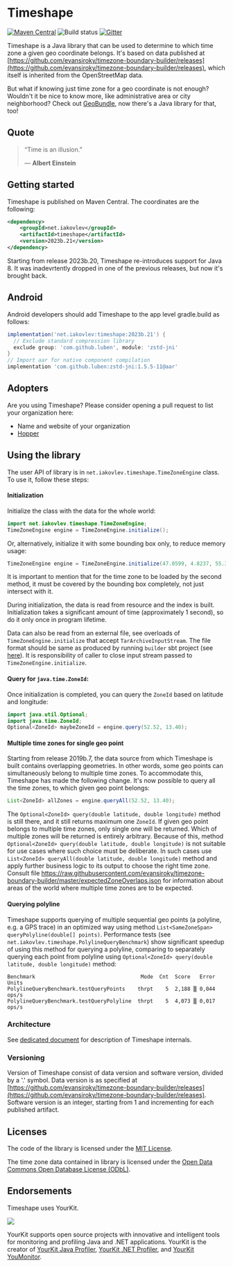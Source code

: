 # Timeshape

[![Maven Central](https://maven-badges.herokuapp.com/maven-central/net.iakovlev/timeshape/badge.svg)](https://maven-badges.herokuapp.com/maven-central/net.iakovlev/timeshape/)
![Build status](https://github.com/RomanIakovlev/timeshape/actions/workflows/release.yml/badge.svg)
[![Gitter](https://badges.gitter.im/timeshape/community.svg)](https://gitter.im/timeshape/community)

Timeshape is a Java library that can be used to determine to which time zone a given geo coordinate belongs.
It's based on data published at
[https://github.com/evansiroky/timezone-boundary-builder/releases](https://github.com/evansiroky/timezone-boundary-builder/releases),
which itself is inherited from the OpenStreetMap data.

But what if knowing just time zone for a geo coordinate is not enough? Wouldn't it be nice to know more, like
administrative area or city neighborhood? Check out [GeoBundle](https://geobundle.com), now there's a Java library for that, too!

## Quote

> “Time is an illusion.”
>
> ― **Albert Einstein**

## Getting started

Timeshape is published on Maven Central. The coordinates are the following:

```xml
<dependency>
    <groupId>net.iakovlev</groupId>
    <artifactId>timeshape</artifactId>
    <version>2023b.21</version>
</dependency>
```

Starting from release 2023b.20, Timeshape re-introduces support for Java 8. It was inadevrtently dropped in one of the previous releases,
but now it's brought back.

## Android

Android developers should add Timeshape to the app level gradle.build as follows:

```gradle
implementation('net.iakovlev:timeshape:2023b.21') {
  // Exclude standard compression library
  exclude group: 'com.github.luben', module: 'zstd-jni'
}
// Import aar for native component compilation
implementation 'com.github.luben:zstd-jni:1.5.5-11@aar'
```

## Adopters

Are you using Timeshape? Please consider opening a pull request to list your organization here:

 * Name and website of your organization
 * [Hopper](https://hopper.com/)

## Using the library

The user API of library is in `net.iakovlev.timeshape.TimeZoneEngine` class. To use it, follow these steps:

#### Initialization

Initialize the class with the data for the whole world:

```java
import net.iakovlev.timeshape.TimeZoneEngine;
TimeZoneEngine engine = TimeZoneEngine.initialize();
```

Or, alternatively, initialize it with some bounding box only, to reduce memory usage:

```java
TimeZoneEngine engine = TimeZoneEngine.initialize(47.0599, 4.8237, 55.3300, 15.2486);
```

It is important to mention that for the time zone to be loaded by the second method,
it must be covered by the bounding box completely, not just intersect with it.

During initialization, the data is read from resource and the index is built.
Initialization takes a significant amount of time (approximately 1 second), so do it only once in program lifetime.

Data can also be read from an external file, see overloads of `TimeZoneEngine.initialize` that accept
`TarArchiveInputStream`. The file format should be same as produced by running `builder` sbt project
(see [here](doc/Architecture.md#builder)).
It is responsibility of caller to close input stream passed to `TimeZoneEngine.initialize`.

#### Query for `java.time.ZoneId`:

Once initialization is completed, you can query the `ZoneId` based on latitude and longitude:

```java
import java.util.Optional;
import java.time.ZoneId;
Optional<ZoneId> maybeZoneId = engine.query(52.52, 13.40);
```

#### Multiple time zones for single geo point

Starting from release 2019b.7, the data source from which Timeshape is built contains overlapping geometries.
In other words, some geo points can simultaneously belong to multiple time zones. To accommodate this,
Timeshape has made the following change. It's now possible to query all the time zones, to which given
geo point belongs:

```java
List<ZoneId> allZones = engine.queryAll(52.52, 13.40);
```

The `Optional<ZoneId> query(double latitude, double longitude)` method is still there, and it still returns
maximum one `ZoneId`. If given geo point belongs to multiple time zones, only single one will be returned.
Which of multiple zones will be returned is entirely arbitrary. Because of this, method
`Optional<ZoneId> query(double latitude, double longitude)` is not suitable for use cases where such choice must
be deliberate. In such cases use `List<ZoneId> queryAll(double latitude, double longitude)` method and apply further
business logic to its output to choose the right time zone. Consult file
https://raw.githubusercontent.com/evansiroky/timezone-boundary-builder/master/expectedZoneOverlaps.json
for information about areas of the world where multiple time zones are to be expected.

#### Querying polyline

Timeshape supports querying of multiple sequential geo points (a polyline, e.g. a GPS trace) in an optimized way using method
`List<SameZoneSpan> queryPolyline(double[] points)`. Performance tests (see `net.iakovlev.timeshape.PolylineQueryBenchmark`)
show significant speedup of using this method for querying a polyline, comparing to separately querying each point from polyline 
using `Optional<ZoneId> query(double latitude, double longitude)` method:

```
Benchmark                                  Mode  Cnt  Score   Error  Units
PolylineQueryBenchmark.testQueryPoints    thrpt    5  2,188 ▒ 0,044  ops/s
PolylineQueryBenchmark.testQueryPolyline  thrpt    5  4,073 ▒ 0,017  ops/s
```

### Architecture

See [dedicated document](doc/Architecture.md) for description of Timeshape internals.

### Versioning

Version of Timeshape consist of data version and software version, divided by a '.' symbol.
Data version is as specified at [https://github.com/evansiroky/timezone-boundary-builder/releases](https://github.com/evansiroky/timezone-boundary-builder/releases).
Software version is an integer, starting from 1 and incrementing for each published artifact.

## Licenses

The code of the library is licensed under the [MIT License](https://opensource.org/licenses/MIT).

The time zone data contained in library is licensed under the [Open Data Commons Open Database License (ODbL)](http://opendatacommons.org/licenses/odbl/).

## Endorsements

Timeshape uses YourKit.

<img src="https://www.yourkit.com/images/yklogo.png">

YourKit supports open source projects with innovative and intelligent tools
for monitoring and profiling Java and .NET applications.
YourKit is the creator of <a href="https://www.yourkit.com/java/profiler/">YourKit Java Profiler</a>,
<a href="https://www.yourkit.com/dotnet-profiler/">YourKit .NET Profiler</a>,
and <a href="https://www.yourkit.com/youmonitor/">YourKit YouMonitor</a>.
